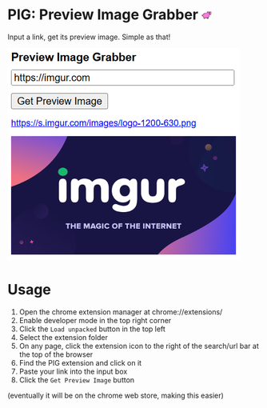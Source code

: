 # PIG: Preview Image Grabber <img src="src/assets/pig128x128.png" height=20></img>

Input a link, get its preview image.
Simple as that!

![Demo image](images/demo.png)

# Usage

1. Open the chrome extension manager at chrome://extensions/
1. Enable developer mode in the top right corner
1. Click the `Load unpacked` button in the top left
1. Select the extension folder
1. On any page, click the extension icon to the right of the search/url bar at the top of the browser
1. Find the PIG extension and click on it
1. Paste your link into the input box
1. Click the `Get Preview Image` button

(eventually it will be on the chrome web store, making this easier)
